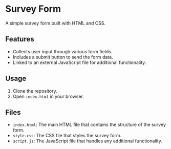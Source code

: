 # Survey Form

A simple survey form built with HTML and CSS.

## Features

- Collects user input through various form fields.
- Includes a submit button to send the form data.
- Linked to an external JavaScript file for additional functionality.

## Usage

1. Clone the repository.
2. Open `index.html` in your browser.

## Files

- `index.html`: The main HTML file that contains the structure of the survey form.
- `style.css`: The CSS file that styles the survey form.
- `script.js`: The JavaScript file that handles any additional functionality.
